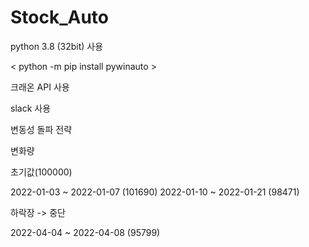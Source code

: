 # Stock_Auto

python 3.8 (32bit) 사용

< python -m pip install pywinauto > 

크래온 API 사용

slack 사용

변동성 돌파 전략

변화량

초기값(100000)

2022-01-03 ~ 2022-01-07 (101690)
2022-01-10 ~ 2022-01-21 (98471)

하락장 -> 중단

2022-04-04 ~ 2022-04-08 (95799)
